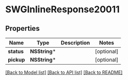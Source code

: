 # SWGInlineResponse20011

## Properties
Name | Type | Description | Notes
------------ | ------------- | ------------- | -------------
**status** | **NSString*** |  | [optional] 
**pickup** | **NSString*** |  | [optional] 

[[Back to Model list]](../README.md#documentation-for-models) [[Back to API list]](../README.md#documentation-for-api-endpoints) [[Back to README]](../README.md)


